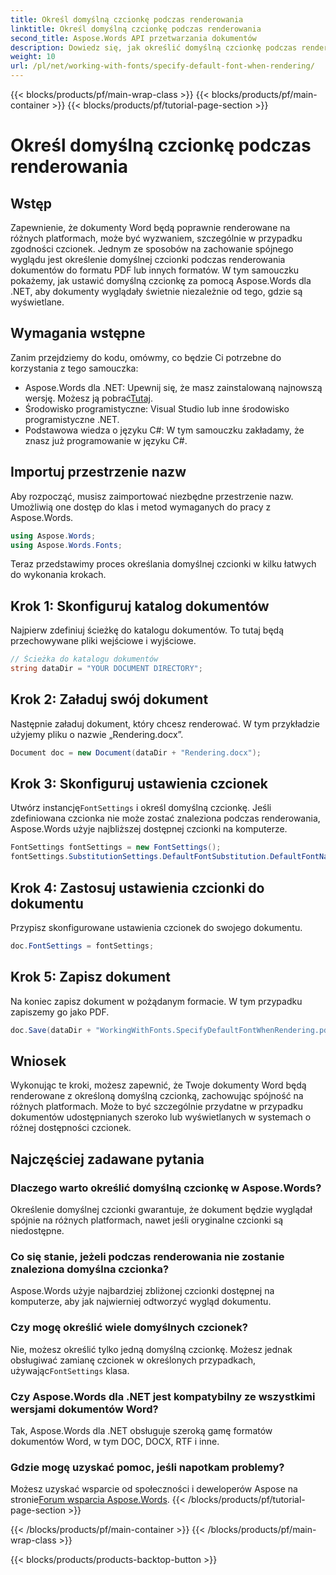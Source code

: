 ```yaml
---
title: Określ domyślną czcionkę podczas renderowania
linktitle: Określ domyślną czcionkę podczas renderowania
second_title: Aspose.Words API przetwarzania dokumentów
description: Dowiedz się, jak określić domyślną czcionkę podczas renderowania dokumentów Word przy użyciu Aspose.Words dla .NET. Zapewnij spójny wygląd dokumentu na różnych platformach.
weight: 10
url: /pl/net/working-with-fonts/specify-default-font-when-rendering/
---
```


{{< blocks/products/pf/main-wrap-class >}}
{{< blocks/products/pf/main-container >}}
{{< blocks/products/pf/tutorial-page-section >}}

# Określ domyślną czcionkę podczas renderowania

## Wstęp

Zapewnienie, że dokumenty Word będą poprawnie renderowane na różnych platformach, może być wyzwaniem, szczególnie w przypadku zgodności czcionek. Jednym ze sposobów na zachowanie spójnego wyglądu jest określenie domyślnej czcionki podczas renderowania dokumentów do formatu PDF lub innych formatów. W tym samouczku pokażemy, jak ustawić domyślną czcionkę za pomocą Aspose.Words dla .NET, aby dokumenty wyglądały świetnie niezależnie od tego, gdzie są wyświetlane.

## Wymagania wstępne

Zanim przejdziemy do kodu, omówmy, co będzie Ci potrzebne do korzystania z tego samouczka:

- Aspose.Words dla .NET: Upewnij się, że masz zainstalowaną najnowszą wersję. Możesz ją pobrać[Tutaj](https://releases.aspose.com/words/net/).
- Środowisko programistyczne: Visual Studio lub inne środowisko programistyczne .NET.
- Podstawowa wiedza o języku C#: W tym samouczku zakładamy, że znasz już programowanie w języku C#.

## Importuj przestrzenie nazw

Aby rozpocząć, musisz zaimportować niezbędne przestrzenie nazw. Umożliwią one dostęp do klas i metod wymaganych do pracy z Aspose.Words.

```csharp
using Aspose.Words;
using Aspose.Words.Fonts;
```

Teraz przedstawimy proces określania domyślnej czcionki w kilku łatwych do wykonania krokach.

## Krok 1: Skonfiguruj katalog dokumentów

Najpierw zdefiniuj ścieżkę do katalogu dokumentów. To tutaj będą przechowywane pliki wejściowe i wyjściowe.

```csharp
// Ścieżka do katalogu dokumentów
string dataDir = "YOUR DOCUMENT DIRECTORY";
```

## Krok 2: Załaduj swój dokument

Następnie załaduj dokument, który chcesz renderować. W tym przykładzie użyjemy pliku o nazwie „Rendering.docx”.

```csharp
Document doc = new Document(dataDir + "Rendering.docx");
```

## Krok 3: Skonfiguruj ustawienia czcionek

 Utwórz instancję`FontSettings` i określ domyślną czcionkę. Jeśli zdefiniowana czcionka nie może zostać znaleziona podczas renderowania, Aspose.Words użyje najbliższej dostępnej czcionki na komputerze.

```csharp
FontSettings fontSettings = new FontSettings();
fontSettings.SubstitutionSettings.DefaultFontSubstitution.DefaultFontName = "Arial Unicode MS";
```

## Krok 4: Zastosuj ustawienia czcionki do dokumentu

Przypisz skonfigurowane ustawienia czcionek do swojego dokumentu.

```csharp
doc.FontSettings = fontSettings;
```

## Krok 5: Zapisz dokument

Na koniec zapisz dokument w pożądanym formacie. W tym przypadku zapiszemy go jako PDF.

```csharp
doc.Save(dataDir + "WorkingWithFonts.SpecifyDefaultFontWhenRendering.pdf");
```

## Wniosek

Wykonując te kroki, możesz zapewnić, że Twoje dokumenty Word będą renderowane z określoną domyślną czcionką, zachowując spójność na różnych platformach. Może to być szczególnie przydatne w przypadku dokumentów udostępnianych szeroko lub wyświetlanych w systemach o różnej dostępności czcionek.


## Najczęściej zadawane pytania

### Dlaczego warto określić domyślną czcionkę w Aspose.Words?
Określenie domyślnej czcionki gwarantuje, że dokument będzie wyglądał spójnie na różnych platformach, nawet jeśli oryginalne czcionki są niedostępne.

### Co się stanie, jeżeli podczas renderowania nie zostanie znaleziona domyślna czcionka?
Aspose.Words użyje najbardziej zbliżonej czcionki dostępnej na komputerze, aby jak najwierniej odtworzyć wygląd dokumentu.

### Czy mogę określić wiele domyślnych czcionek?
 Nie, możesz określić tylko jedną domyślną czcionkę. Możesz jednak obsługiwać zamianę czcionek w określonych przypadkach, używając`FontSettings` klasa.

### Czy Aspose.Words dla .NET jest kompatybilny ze wszystkimi wersjami dokumentów Word?
Tak, Aspose.Words dla .NET obsługuje szeroką gamę formatów dokumentów Word, w tym DOC, DOCX, RTF i inne.

### Gdzie mogę uzyskać pomoc, jeśli napotkam problemy?
 Możesz uzyskać wsparcie od społeczności i deweloperów Aspose na stronie[Forum wsparcia Aspose.Words](https://forum.aspose.com/c/words/8).
{{< /blocks/products/pf/tutorial-page-section >}}

{{< /blocks/products/pf/main-container >}}
{{< /blocks/products/pf/main-wrap-class >}}

{{< blocks/products/products-backtop-button >}}

